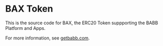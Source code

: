 # BAX Token

This is the source code for BAX, the ERC20 Token suppporting the BABB Platform and Apps.

For more information, see [getbabb.com](https://getbabb.com).
